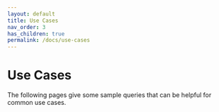 ```yaml
---
layout: default
title: Use Cases
nav_order: 3
has_children: true
permalink: /docs/use-cases
---
```


# Use Cases

The following pages give some sample queries that can be helpful for common use cases.